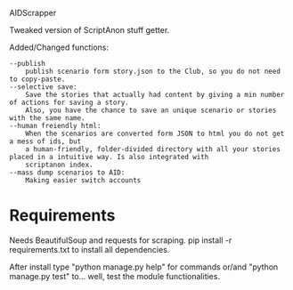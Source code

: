 AIDScrapper

Tweaked version of ScriptAnon stuff getter.

Added/Changed functions:

	--publish
		publish scenario form story.json to the Club, so you do not need to copy-paste.
	--selective save: 
		Save the stories that actually had content by giving a min number of actions for saving a story.
		Also, you have the chance to save an unique scenario or stories with the same name.
	--human freiendly html:
		When the scenarios are converted form JSON to html you do not get a mess of ids, but 
		a human-friendly, folder-divided directory with all your stories placed in a intuitive way. Is also integrated with 
		scriptanon index.
	--mass dump scenarios to AID:
		Making easier switch accounts
	

# Requirements

Needs BeautifulSoup and requests for scraping.
pip install -r requirements.txt to install all dependencies.

After install type "python manage.py help" for commands or/and "python manage.py test" to... well, test the module functionalities.
